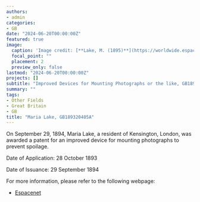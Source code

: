 ```yaml
---
authors:
- admin
categories:
- GB
date: "2024-06-20T00:00:00Z"
featured: true
image:
  caption: 'Image credit: [**Lake, M. (1895)**](https://worldwide.espacenet.com/patent/search/family/032121220/publication/GB189320405A?q=pn%3DGB189320405A)'
  focal_point: ""
  placement: 2
  preview_only: false
lastmod: "2024-06-20T00:00:00Z"
projects: []
subtitle: "Improved Devices for Mounting Photographs or the like, GB189320405A."
summary: ""
tags:
- Other Fields
- Great Britain
- GB 
title: "Maria Lake, GB189320405A"
---
```

On September 29, 1894, Maria Lake, a resident of Kensington, London, was awarded a patent for an improved device for mounting photographs to prevent spoilage.

Date of Application: 28 October 1893

Date of Issuance: 29 September 1894

For more information, please refer to the following webpage: 

- [Espacenet](https://worldwide.espacenet.com/patent/search/family/032121220/publication/GB189320405A?q=pn%3DGB189320405A)
